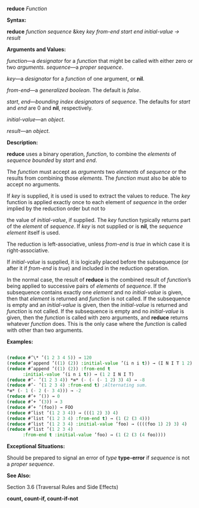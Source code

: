 **reduce** *Function* 



**Syntax:** 



**reduce** *function sequence* &amp;key *key from-end start end initial-value → result* 



**Arguments and Values:** 



*function*—a *designator* for a *function* that might be called with either zero or two *arguments*. *sequence*—a *proper sequence*. 



*key*—a *designator* for a *function* of one argument, or **nil**. 



*from-end*—a *generalized boolean*. The default is *false*. 



*start*, *end*—*bounding index designators* of *sequence*. The defaults for *start* and *end* are 0 and **nil**, respectively. 



*initial-value*—an *object*. 



*result*—an *object*. 



**Description:** 



**reduce** uses a binary operation, *function*, to combine the *elements* of *sequence bounded* by *start* and *end*. 



The *function* must accept as *arguments* two *elements* of *sequence* or the results from combining those *elements*. The *function* must also be able to accept no arguments. 



If *key* is supplied, it is used is used to extract the values to reduce. The *key* function is applied exactly once to each element of *sequence* in the order implied by the reduction order but not to 







 



 



the value of *initial-value*, if supplied. The *key* function typically returns part of the *element* of *sequence*. If *key* is not supplied or is **nil**, the *sequence element* itself is used. 



The reduction is left-associative, unless *from-end* is *true* in which case it is right-associative. 



If *initial-value* is supplied, it is logically placed before the subsequence (or after it if *from-end* is *true*) and included in the reduction operation. 



In the normal case, the result of **reduce** is the combined result of *function*’s being applied to successive pairs of *elements* of *sequence*. If the subsequence contains exactly one *element* and no *initial-value* is given, then that *element* is returned and *function* is not called. If the subsequence is empty and an *initial-value* is given, then the *initial-value* is returned and *function* is not called. If the subsequence is empty and no *initial-value* is given, then the *function* is called with zero arguments, and **reduce** returns whatever *function* does. This is the only case where the *function* is called with other than two arguments. 



**Examples:**
```lisp

(reduce #’\* ’(1 2 3 4 5)) → 120 
(reduce #’append ’((1) (2)) :initial-value ’(i n i t)) → (I N I T 1 2) 
(reduce #’append ’((1) (2)) :from-end t 
	  :initial-value ’(i n i t)) → (1 2 I N I T) 
(reduce #’- ’(1 2 3 4)) *≡* (- (- (- 1 2) 3) 4) → -8 
(reduce #’- ’(1 2 3 4) :from-end t) ;Alternating sum. 
*≡* (- 1 (- 2 (- 3 4))) → -2 
(reduce #’+ ’()) → 0 
(reduce #’+ ’(3)) → 3 
(reduce #’+ ’(foo)) → FOO 
(reduce #’list ’(1 2 3 4)) → (((1 2) 3) 4) 
(reduce #’list ’(1 2 3 4) :from-end t) → (1 (2 (3 4))) 
(reduce #’list ’(1 2 3 4) :initial-value ’foo) → ((((foo 1) 2) 3) 4) 
(reduce #’list ’(1 2 3 4) 
	  :from-end t :initial-value ’foo) → (1 (2 (3 (4 foo)))) 

```
**Exceptional Situations:** 



Should be prepared to signal an error of *type* **type-error** if *sequence* is not a *proper sequence*. 



**See Also:** 



Section 3.6 (Traversal Rules and Side Effects) 







 



 



**count, count-if, count-if-not** 



